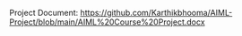 Project Document: https://github.com/Karthikbhooma/AIML-Project/blob/main/AIML%20Course%20Project.docx
